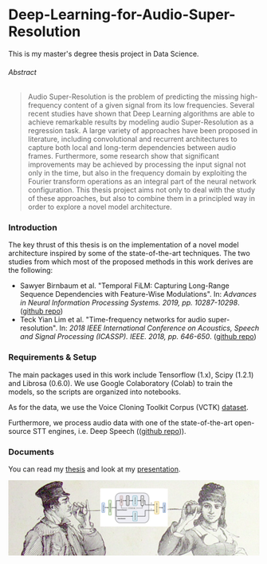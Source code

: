 # Deep-Learning-for-Audio-Super-Resolution
This is my master's degree thesis project in Data Science.

###### Abstract 
> Audio Super-Resolution is the problem of predicting the missing high-frequency content of a given signal from its low frequencies. Several recent studies have shown that Deep Learning algorithms are able to achieve remarkable results by modeling audio Super-Resolution as a regression task. A large variety of approaches have been proposed in literature, including convolutional and recurrent architectures to capture both local and long-term dependencies between audio frames. Furthermore, some research show that significant improvements may be achieved by processing the input signal not only in the time, but also in the frequency domain by exploiting the Fourier transform operations as an integral part of the neural network configuration. This thesis project aims not only to deal with the study of these approaches, but also to combine them in a principled way in order to explore a novel model architecture.


### Introduction
The key thrust of this thesis is on the implementation of a novel model architecture inspired by some of the state-of-the-art techniques. The two studies from which most of the proposed methods in this work
derives are the following:
- Sawyer Birnbaum et al. "Temporal FiLM: Capturing Long-Range Sequence Dependencies with Feature-Wise Modulations". In: *Advances in Neural Information Processing Systems. 2019, pp. 10287-10298*. ([github repo](https://github.com/kuleshov/audio-super-res))
- Teck Yian Lim et al. "Time-frequency networks for audio super-resolution". In: *2018 IEEE International Conference on Acoustics, Speech and Signal Processing (ICASSP). IEEE. 2018, pp. 646-650*. ([github repo](https://github.com/moodoki/tfnet))

### Requirements & Setup
The main packages used in this work include Tensorflow (1.x), Scipy (1.2.1) and Librosa (0.6.0). We use Google Colaboratory (Colab) to train the models, so the scripts are organized into notebooks.

As for the data, we use the Voice Cloning Toolkit Corpus (VCTK) [dataset](https://datashare.ed.ac.uk/handle/10283/3443). 

Furthermore, we process audio data with one of the state-of-the-art open-source STT engines, i.e. Deep Speech (([github repo](https://github.com/mozilla/DeepSpeech))). 

### Documents
You can read my [thesis](docs/thesis_latex/Bini_Giorgio_Tesi_LMDS_24032021.pdf) and look at my [presentation](docs/Presentation/Presentazione.pptx/Bini_Giorgio_Tesi_LMDS_24032021.pdf).

![plot](docs/Presentation/funny_img.png)
